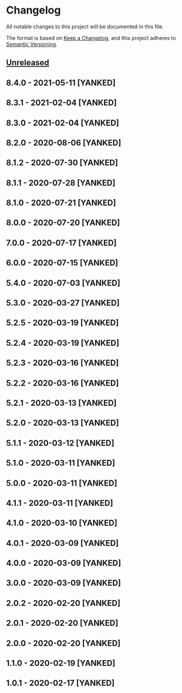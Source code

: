 # Changelog
All notable changes to this project will be documented in this file.

The format is based on [Keep a Changelog](https://keepachangelog.com/en/1.0.0/),
and this project adheres to [Semantic Versioning](https://semver.org/spec/v2.0.0.html).

## [Unreleased]

## 8.4.0 - 2021-05-11 [YANKED]

## 8.3.1 - 2021-02-04 [YANKED]

## 8.3.0 - 2021-02-04 [YANKED]

## 8.2.0 - 2020-08-06 [YANKED]

## 8.1.2 - 2020-07-30 [YANKED]

## 8.1.1 - 2020-07-28 [YANKED]

## 8.1.0 - 2020-07-21 [YANKED]

## 8.0.0 - 2020-07-20 [YANKED]

## 7.0.0 - 2020-07-17 [YANKED]

## 6.0.0 - 2020-07-15 [YANKED]

## 5.4.0 - 2020-07-03 [YANKED]

## 5.3.0 - 2020-03-27 [YANKED]

## 5.2.5 - 2020-03-19 [YANKED]

## 5.2.4 - 2020-03-19 [YANKED]

## 5.2.3 - 2020-03-16 [YANKED]

## 5.2.2 - 2020-03-16 [YANKED]

## 5.2.1 - 2020-03-13 [YANKED]

## 5.2.0 - 2020-03-13 [YANKED]

## 5.1.1 - 2020-03-12 [YANKED]

## 5.1.0 - 2020-03-11 [YANKED]

## 5.0.0 - 2020-03-11 [YANKED]

## 4.1.1 - 2020-03-11 [YANKED]

## 4.1.0 - 2020-03-10 [YANKED]

## 4.0.1 - 2020-03-09 [YANKED]

## 4.0.0 - 2020-03-09 [YANKED]

## 3.0.0 - 2020-03-09 [YANKED]

## 2.0.2 - 2020-02-20 [YANKED]

## 2.0.1 - 2020-02-20 [YANKED]

## 2.0.0 - 2020-02-20 [YANKED]

## 1.1.0 - 2020-02-19 [YANKED]

## 1.0.1 - 2020-02-17 [YANKED]
[Unreleased]: https://github.com/geut/nanomessage/compare/v8.4.0...HEAD
